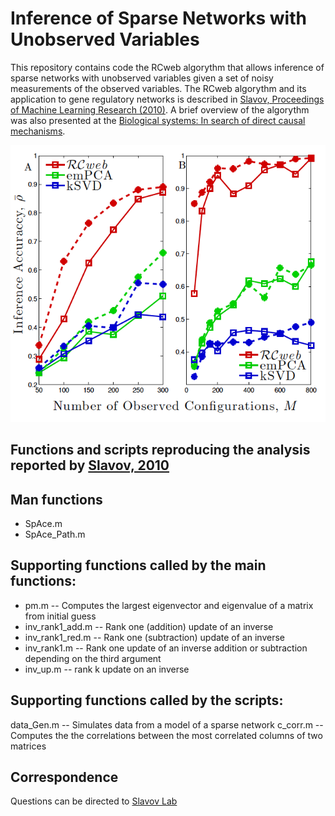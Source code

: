 # Inference of Sparse Networks with Unobserved Variables



This repository contains code the RCweb algorythm that allows inference of sparse networks with unobserved variables given a set of noisy measurements of the observed variables.  The RCweb algorythm and its application to gene regulatory networks is described in [Slavov, Proceedings of Machine Learning Research (2010)](http://proceedings.mlr.press/v9/slavov10a.html). A brief overview of the algorythm was also presented at the [Biological systems: In search of direct causal mechanisms](https://youtu.be/P0-_gDUNikc).



![Comparing the performance of different methods for network inference](Sparse-network-inference.png)


## Functions and scripts reproducing the analysis reported by [Slavov, 2010](https://arxiv.org/abs/1406.0193)

## Man functions 
* SpAce.m
* SpAce_Path.m


## Supporting functions called by the main functions:
* pm.m -- Computes the largest eigenvector and eigenvalue of a matrix from initial guess 		
* inv_rank1_add.m -- Rank one (addition) update of an inverse 
* inv_rank1_red.m -- Rank one (subtraction) update of an inverse 	
* inv_rank1.m  -- Rank one update of an inverse addition or subtraction depending on the third argument 	
* inv_up.m	-- rank k update on an inverse 			


## Supporting functions called by the scripts:
data_Gen.m -- Simulates data from a model of a sparse network 
c_corr.m  -- Computes the the correlations between the most correlated columns of two matrices 			

 



## Correspondence
Questions can be directed to [Slavov Lab](http://slavovlab.net/)  
